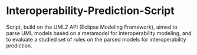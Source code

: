 # Interoperability-Prediction-Script

Script, build on the UML2 API (Eclipse Modeling Framework), aimed to parse UML models based on a metamodel for interoperability modeling, and to evaluate a studied set of rules on the parsed models for interoperability prediction.
